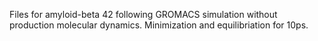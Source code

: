 Files for amyloid-beta 42 following GROMACS simulation without production molecular dynamics. Minimization and equilibriation for 10ps.
